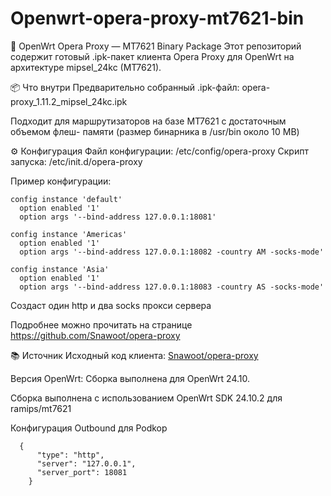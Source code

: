 # Openwrt-opera-proxy-mt7621-bin
🧭 OpenWrt Opera Proxy — MT7621 Binary Package
Этот репозиторий содержит готовый .ipk-пакет клиента Opera Proxy для OpenWrt на архитектуре mipsel_24kc (MT7621). 


📦 Что внутри
Предварительно собранный .ipk-файл: opera-proxy_1.11.2_mipsel_24kc.ipk

Подходит для маршрутизаторов на базе MT7621 с достаточным объемом флеш- памяти (размер бинарника в /usr/bin около 10 MB)

⚙️ Конфигурация
Файл конфигурации: /etc/config/opera-proxy Скрипт запуска: /etc/init.d/opera-proxy

Пример конфигурации:
```
config instance 'default'
  option enabled '1'
  option args '--bind-address 127.0.0.1:18081'

config instance 'Americas'
  option enabled '1'
  option args '--bind-address 127.0.0.1:18082 -country AM -socks-mode'

config instance 'Asia'
  option enabled '1'
  option args '--bind-address 127.0.0.1:18083 -country AS -socks-mode'
```
Создаст один http и два socks прокси сервера

  Подробнее можно прочитать на странице https://github.com/Snawoot/opera-proxy

  📚 Источник
Исходный код клиента: [Snawoot/opera-proxy](https://github.com/Snawoot/opera-proxy)

Версия OpenWrt: Сборка выполнена для OpenWrt 24.10.

Сборка выполнена с использованием OpenWrt SDK 24.10.2 для ramips/mt7621

Конфигурация Outbound для Podkop
```
  {
      "type": "http",
      "server": "127.0.0.1",
      "server_port": 18081
    }
```
